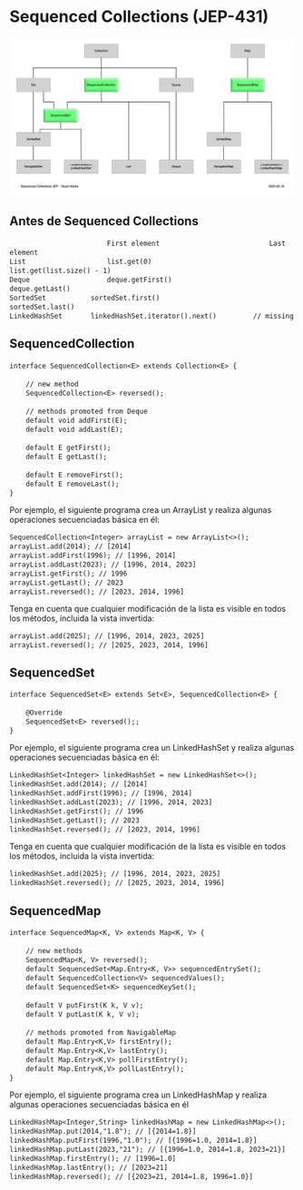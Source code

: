 # Sequenced Collections (JEP-431)

![jep431.png](../../../../../../assets/jep431.png)

## Antes de Sequenced Collections
```
                        First element	                        Last element
List	                list.get(0)	                        list.get(list.size() - 1)
Deque	                deque.getFirst()	                deque.getLast()
SortedSet	        sortedSet.first()	                sortedSet.last()
LinkedHashSet   	linkedHashSet.iterator().next()	        // missing
```

## SequencedCollection

```
interface SequencedCollection<E> extends Collection<E> {

    // new method
    SequencedCollection<E> reversed();

    // methods promoted from Deque
    default void addFirst(E);
    default void addLast(E);

    default E getFirst();
    default E getLast();

    default E removeFirst();
    default E removeLast();
}
```

Por ejemplo, el siguiente programa crea un ArrayList y realiza algunas operaciones secuenciadas básica en él:

```
SequencedCollection<Integer> arrayList = new ArrayList<>();
arrayList.add(2014); // [2014]
arrayList.addFirst(1996); // [1996, 2014]
arrayList.addLast(2023); // [1996, 2014, 2023]
arrayList.getFirst(); // 1996
arrayList.getLast(); // 2023
arrayList.reversed(); // [2023, 2014, 1996]
```

Tenga en cuenta que cualquier modificación de la lista es visible en todos los métodos, incluida la vista invertida:

```
arrayList.add(2025); // [1996, 2014, 2023, 2025]
arrayList.reversed(); // [2025, 2023, 2014, 1996]
```

## SequencedSet

```
interface SequencedSet<E> extends Set<E>, SequencedCollection<E> {

    @Override
    SequencedSet<E> reversed();;
}
```

Por ejemplo, el siguiente programa crea un LinkedHashSet y realiza algunas operaciones secuenciadas básica en él:
```
LinkedHashSet<Integer> linkedHashSet = new LinkedHashSet<>();
linkedHashSet.add(2014); // [2014]
linkedHashSet.addFirst(1996); // [1996, 2014]
linkedHashSet.addLast(2023); // [1996, 2014, 2023]
linkedHashSet.getFirst(); // 1996
linkedHashSet.getLast(); // 2023
linkedHashSet.reversed(); // [2023, 2014, 1996]
```

Tenga en cuenta que cualquier modificación de la lista es visible en todos los métodos, incluida la vista invertida:

```
linkedHashSet.add(2025); // [1996, 2014, 2023, 2025]
linkedHashSet.reversed(); // [2025, 2023, 2014, 1996]
```

## SequencedMap

```
interface SequencedMap<K, V> extends Map<K, V> {
    
    // new methods
    SequencedMap<K, V> reversed();
    default SequencedSet<Map.Entry<K, V>> sequencedEntrySet();
    default SequencedCollection<V> sequencedValues();
    default SequencedSet<K> sequencedKeySet();

    default V putFirst(K k, V v);
    default V putLast(K k, V v);

    // methods promoted from NavigableMap
    default Map.Entry<K,V> firstEntry();
    default Map.Entry<K,V> lastEntry();
    default Map.Entry<K,V> pollFirstEntry();
    default Map.Entry<K,V> pollLastEntry();
}

```

Por ejemplo, el siguiente programa crea un LinkedHashMap y realiza algunas operaciones secuenciadas básica en él
```
LinkedHashMap<Integer,String> linkedHashMap = new LinkedHashMap<>();
linkedHashMap.put(2014,"1.8"); // [{2014=1.8}]
linkedHashMap.putFirst(1996,"1.0"); // [{1996=1.0, 2014=1.8}]
linkedHashMap.putLast(2023,"21"); // [{1996=1.0, 2014=1.8, 2023=21}]
linkedHashMap.firstEntry(); // [1996=1.0]
linkedHashMap.lastEntry(); // [2023=21]
linkedHashMap.reversed(); // [{2023=21, 2014=1.8, 1996=1.0}]
```